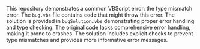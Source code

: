 This repository demonstrates a common VBScript error: the type mismatch error. The `bug.vbs` file contains code that might throw this error. The solution is provided in `bugSolution.vbs` demonstrating proper error handling and type checking.  The original code lacks comprehensive error handling, making it prone to crashes. The solution includes explicit checks to prevent type mismatches and provides more informative error messages.